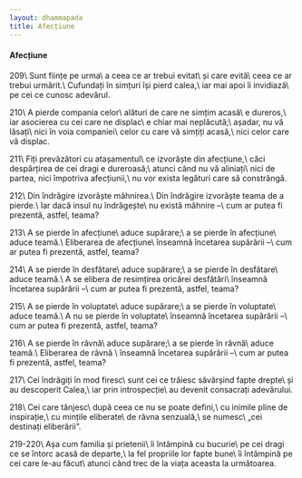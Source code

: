 ```yaml
---
layout: dhammapada
title: Afecțiune
---
```

#### Afecțiune

209\\
Sunt ființe pe urma\\
a ceea ce ar trebui evitat\\
și care evită\\
ceea ce ar trebui urmărit.\\
Cufundați în simțuri își pierd calea,\\
iar mai apoi îi invidiază\\
pe cei ce cunosc adevărul.

210\\
A pierde compania celor\\
alături de care ne simțim acasă\\
e dureros,\\
iar asocierea cu cei care ne displac\\
e chiar mai neplăcută;\\
așadar, nu vă lăsați\\
nici în voia companiei\\
celor cu care vă simțiți acasă,\\
nici celor care vă displac.

211\\
Fiți prevăzători cu atașamentul\\
ce izvorăște din afecțiune,\\
căci despărțirea de cei dragi e dureroasă;\\
atunci când nu vă aliniați\\
nici de partea, nici împotriva afecțiunii,\\
nu vor exista legături care să constrângă.

212\\
Din îndrăgire izvorăște mâhnirea.\\
Din îndrăgire izvorăște teama de a pierde.\\
Iar dacă insul nu îndrăgește\\
nu există mâhnire –\\
cum ar putea fi prezentă, astfel, teama?

213\\
A se pierde în afecțiune\\
aduce supărare;\\
a se pierde în afecțiune\\
aduce teamă.\\
Eliberarea de afecțiune\\
înseamnă încetarea supărării –\\
cum ar putea fi prezentă, astfel, teama?

214\\
A se pierde în desfătare\\
aduce supărare;\\
a se pierde în desfătare\\
aduce teamă.\\
A se elibera de resimțirea oricărei desfătări\\
înseamnă încetarea supărării –\\
cum ar putea fi prezentă, astfel, teama?

215\\
A se pierde în voluptate\\
aduce supărare;\\
a se pierde în voluptate\\
aduce teamă.\\
A nu se pierde în voluptate\\
înseamnă încetarea supărării –\\
cum ar putea fi prezentă, astfel, teama?

216\\
A se pierde în râvnă\\
aduce supărare;\\
a se pierde în râvnă\\
aduce teamă.\\
Eliberarea de râvnă  \\
înseamnă încetarea supărării –\\
cum ar putea fi prezentă, astfel, teama?

217\\
Cei îndrăgiți în mod firesc\\
sunt cei ce trăiesc săvârșind fapte drepte\\
și au descoperit Calea,\\
iar prin introspecție\\
au devenit consacrați adevărului.

218\\
Cei care tânjesc\\
după ceea ce nu se poate defini,\\
cu inimile pline de inspirație,\\
cu mințile eliberate\\
de râvna senzuală,\\
se numesc\\
„cei destinați eliberării”.

219-220\\
Așa cum familia și prietenii\\
îi întâmpină cu bucurie\\
pe cei dragi ce se întorc acasă de departe,\\
la fel propriile lor fapte bune\\
îi întâmpină pe cei care le-au făcut\\
atunci când trec de la viața aceasta la următoarea.
